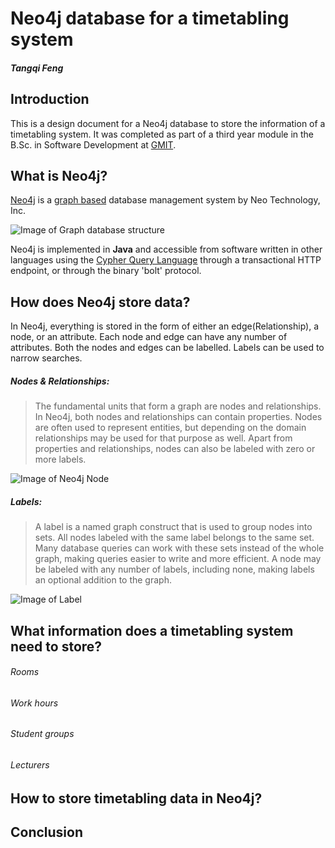 # Neo4j database for a timetabling system
##### Tangqi Feng

## Introduction
This is a design document for a Neo4j database to store the information of a timetabling system.
It was completed as part of a third year module in the B.Sc. in Software Development at [GMIT](http://www.gmit.ie).

## What is Neo4j?

[Neo4j](https://neo4j.com/) is a [graph based](https://en.wikipedia.org/wiki/Graph_database) database management system by Neo Technology, Inc. 

![Image of Graph database structure](https://s3.amazonaws.com/dev.assets.neo4j.com/wp-content/uploads/graphdb-gve.png)

Neo4j is implemented in **Java** and accessible from software written in other languages using the [Cypher Query Language](https://en.wikipedia.org/wiki/Cypher_Query_Language) through a transactional HTTP endpoint, or through the binary 'bolt' protocol.

## How does Neo4j store data?
In Neo4j, everything is stored in the form of either an edge(Relationship), a node, or an attribute. Each node and edge can have any number of attributes. Both the nodes and edges can be labelled. Labels can be used to narrow searches.

##### Nodes & Relationships:
>The fundamental units that form a graph are nodes and relationships. In Neo4j, both nodes and relationships can contain properties. Nodes are often used to represent entities, but depending on the domain relationships may be used for that purpose as well. Apart from properties and relationships, nodes can also be labeled with zero or more labels.

![Image of Neo4j Node](https://neo4j.com/docs/2.1.8/images/graphdb-nodes-overview.svg)

##### Labels:
>A label is a named graph construct that is used to group nodes into sets. All nodes labeled with the same label belongs to the same set. Many database queries can work with these sets instead of the whole graph, making queries easier to write and more efficient. A node may be labeled with any number of labels, including none, making labels an optional addition to the graph.

![Image of Label](https://neo4j.com/docs/2.1.8/images/graphdb-labels.svg)

## What information does a timetabling system need to store?
###### Rooms

###### Work hours

###### Student groups

###### Lecturers

## How to store timetabling data in Neo4j?

## Conclusion
